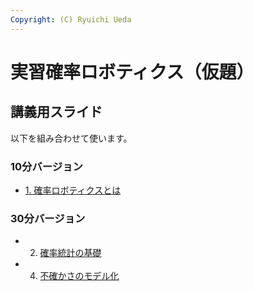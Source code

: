 ```yaml
---
Copyright: (C) Ryuichi Ueda
---
```


# 実習確率ロボティクス（仮題）

## 講義用スライド

以下を組み合わせて使います。


### 10分バージョン

* [1. 確率ロボティクスとは](https://ryuichiueda.github.io/LNPR_SLIDES/contents/20190424_chubu-u_robot_flontier1.html)

### 30分バージョン

* 2. [確率統計の基礎](https://ryuichiueda.github.io/LNPR_SLIDES/30min/chap2_30min.html)
* 4. [不確かさのモデル化](https://ryuichiueda.github.io/LNPR_SLIDES/30min/chap4_30min.html)
